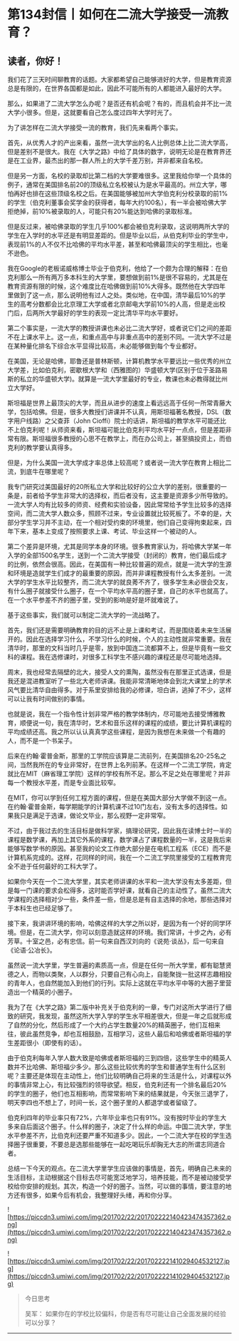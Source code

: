 # 第134封信丨如何在二流大学接受一流教育？

## 读者，你好！

我们花了三天时间聊教育的话题。大家都希望自己能够进好的大学，但是教育资源总是有限的，在世界各国都是如此，因此不可能所有的人都能进入最好的大学。

那么，如果进了二流大学怎么办呢？是否还有机会呢？有的，而且机会并不比一流大学小很多。但是，这就要看自己怎么度过四年大学时光了。

为了讲怎样在二流大学接受一流的教育，我们先来看两个事实。

首先，从优秀人才的产出来看，虽然一流大学出的名人比例总体上比二流大学高，但是差别不是很大。我在《大学之路》中给了具体的数字，说明无论是在教育界还是在工业界，最杰出的那一群人所上的大学千差万别，并非都来自名校。

但是另一方面，名校的录取却比第二档的大学要难很多。这里我给你举一个具体的例子，通常在美国排名前20的顶级私立名校被认为是水平最高的。州立大学，哪怕再好也排在这些顶级名校之后。在美国能够被加州大学伯克利分校录取的前1%的学生（伯克利董事会奖学金的获得者，每年大约100名），有一半会被哈佛大学拒绝掉，前10%被录取的人，可能只有20%能达到哈佛的录取标准。

但是反过来，被哈佛录取的学生几乎100%都会被伯克利录取，这说明两所大学的学生在入学时的水平还是有明显差距的。但是毕业以后，从伯克利毕业的学生中，表现前1%的人不仅不比哈佛的平均水平差，甚至和哈佛最顶尖的学生相比，也毫不逊色。

我在Google的老板诺威格博士毕业于伯克利，他给了一个颇为合理的解释：在伯克利那么一所有两万多本科生的大学里，要想做到前1%是很不容易的，尤其是在教育资源有限的时候，这个难度比在哈佛做到前10%大得多。既然他在大学四年里做到了这一点，那么说明他有过人之处。类似地，在中国，清华最后10%的学生的高考分数都会比北京理工大学或者北京邮电大学前10%的人高，但是走出校门后，后两所大学最好的学生的表现一定比清华平均水平要好。

第二个事实是，一流大学的教授讲课也未必比二流大学好，或者说它们之间的差距不在上课水平上。这一点，和重点高中与非重点高中的差别不同。一流大学不过是在某种量化排名下综合水平显得比较高，未必能够做到每个专业都好。

在美国，无论是哈佛，耶鲁还是普林斯顿，计算机教学水平要远比一些优秀的州立大学差，比如伯克利，密歇根大学和（西雅图的）华盛顿大学(区别于位于圣路易斯的私立的华盛顿大学)。就算是一流大学里最好的专业，教课也未必教得就比州立大学好。

斯坦福是世界上最顶尖的大学，而且从进步的速度上看远远高于任何一所常青藤大学，包括哈佛。但是，很多大教授们讲课并不认真，用斯坦福著名教授，DSL（数字用户线路）之父查菲（John Cioffi）院士的话讲，斯坦福的教学水平可能还比不上伯克利呢！从师资来看，斯坦福可能比伯克利平均水平好一点点，但是差距非常有限。斯坦福很多教授的心思不在教学上，而在办公司上，甚至搞投资上，而伯克利的教学要认真得多。

但是，为什么美国一流大学成才率总体上较高呢？或者说一流大学在教育上相比二流，到底牛在哪里呢？

我专门研究过美国最好的20所私立大学和比较好的公立大学的差别，很重要的一条是，前者给予学生非常大的选择权，而后者没有，这主要是资源多少所导致的。一流大学人均有比较多的师资、经费和实验设备，因此常常给予学生比较多的选择空间，而二流大学人数众多，照顾不过来，专业设置就比较死板了。不幸的是，大部分学生学习并不主动，在一个相对受约束的环境里，他们自己变得拘束起来，四年下来，基本上变成了按照要求上课、考试、毕业这样一个被动的人。

第二个差异是环境，尤其是同学本身的环境。很多教育家认为，将哈佛大学某一年入学的全部1500名学生，送到一个二流大学接受（封闭的）教育，他们最后成才的比例，依然会很高。因此，在美国有一种比较普遍的观点，就是一流大学的生源和环境是造就学生们成才的最重要的原因，而并非课程教授有什么太多差别。一流大学的学生水平比较整齐，而二流大学的就良莠不齐了，很多学生未必很会交友，有什么圈子就接受什么圈子，在一个平均水平高的圈子里，自己的水平也就高了。在一个水平参差不齐的圈子里，受到的影响是好是坏就难说了。

基于这些事实，我们就可以制定二流大学的一流战略了。

首先，我们还是需要明确教育的目的远不止是上课和考试，而是围绕着未来生活展开的。因此在选择学习什么，不学习什么的时候，个人的主动性就非常重要。我在清华时，那里的文科当时几乎是零，放到中国连二流都算不上，但是毕竟有一些文科的课程。我在选修课时，对很多工科学生不感兴趣的课程还是尽可能地选择。

周末，我也经常去隔壁的北大，接受人文的熏陶，虽然没有在那里正式选课，但是我还是混进教室听了一些北大老师讲课。我能非常清晰地体会到北大课堂上的学术风气要比清华自由得多。对于系里安排给我的必修课，坦白讲，逃掉了不少，这样可以让我有时间做别的事情。

也就是说，我在一个指令性计划非常严格的教学体制内，尽可能地去接受博雅教育，顺便说一句，我在清华时，艺术和音乐这样的课程的成绩，要比计算机课程的平均成绩还高。我之所以认认真真学这些课程，是因为我想在未来做一个有趣的人，而不是一个书呆子。

后来在约翰·霍普金斯，那里的工学院应该算是二流前列，在美国排名20-25名之间，当然我所在的专业非常好，在世界上名列前茅。在这样一个二流工学院，肯定就比在MIT（麻省理工学院）这样的学校有所不足。那么不足之处在哪里呢？并非每一个教授水平差，而是专业面比较窄。

在MIT，你可以学到任何工程方面的课程，但是在美国大部分大学做不到这一点。在约翰·霍普金斯，每学期能学的计算机课不过10门左右，没有太多的选择性。如果我只是满足于选课，做论文毕业，那么视野一定非常窄。

不过，由于我过去的生活目标是做科学家，搞理论研究，因此我在读博士时一半的课程是数学课，再加上其它外系的课程，数学课占了课程数量的一半，这是我后来能够写数学书的原因。甚至我的论文工作绝大部分是在电机工程系（ECE）而不是计算机系完成的。这样，花同样的时间，我在一个二流工学院里接受的工程教育完全不逊于任何最好的工科大学了。

如果你今天在一个二流大学里，其实老师讲课的水平和一流大学没有太多差距，但是每一门课的要求会松得多，这时能否学好课，就看自己的主动性了。虽然二流大学课程的选择相对少一些，条件差一些，但是总是有自主选择的余地，那些选择对于本科生也已经足够了。

接下来，我讲讲环境的影响，哈佛这样的大学之所以好，是因为有一个好的同学环境。但是，在二流大学，你可以刻意造就这样的环境。我们常讲，十步之內，必有芳草。十室之邑，必有忠信。前一句来自西汉刘向的《说苑·谈丛》，后一句来自《论语·公冶长》。

虽然说一流大学里，学生普遍的素质高一点，但是在任何一所大学里，都有聪慧贤德之人，而物以类聚，人以群分，只要自己有心向上，自能聚拢一批这样志趣相投的青年人，也自然能加入到他们的行列。实际上这就在平均水平中等的大圈子里营造出一个精英的小圈子。

我为了在《大学之路》第二版中补充关于伯克利的一章，专门对这所大学进行了细致的研究，我发现，虽然这所大学入学的学生水平相差很大，但是一年之后就形成了自然的分化，然后形成了一个大约占学生数量20%的精英圈子，他们互相来往，彼此虽然竞争，却也互相鼓励，互相学习，这些人最后和哈佛或者斯坦福的学生差距很小（即使有的话）。

由于伯克利每年入学人数大致是哈佛或者斯坦福的三到四倍，这些学生中的精英人数并不比哈佛、斯坦福少多少。那么这些比较优秀的学生和普通学生有什么区别呢？主要还是体现在主动性上，他们比较明确自己将来的生活是什么，对课程以外的事情非常上心，有比较强烈的领导欲望。相反，伯克利还有一个排名最后20%的学生的圈子，他们也互相影响，而常常影响下来的结果就是，今天张三退学了，明天李四也不想上了，时间一长，这个圈子里的人都退学或者留级了。

伯克利四年的毕业率只有72%，六年毕业率也只有91%。没有按时毕业的学生大多来自后面这个圈子。什么样的圈子，决定了什么样的命运。中国二流大学，学生水平参差不齐，比伯克利还要严重不知道多少。因此，一个二流大学在校的学生选择圈子很重要，不要总是选那些能够在一起吃喝玩乐却胸无大志的所谓志同道合者。

总结一下今天的观点。在二流大学里学生应该做的事情是，首先，明确自己未来的生活目标，主动根据这个目标去尽可能宽泛地学习，培养技能，而不是被动接受学校给你安排的规划。其次，构造一个好的圈子。当然，可以做的事情，要注意的地方还有很多，如果今后有机会，我整理好头绪，再和你分享。

![https://piccdn3.umiwi.com/img/201702/22/201702222140423474357362.png](https://piccdn3.umiwi.com/img/201702/22/201702222140423474357362.png)

![https://piccdn3.umiwi.com/img/201702/22/201702222141029404532127.jpg](https://piccdn3.umiwi.com/img/201702/22/201702222141029404532127.jpg)

> 今日思考
> 
> 吴军： 如果你在的学校比较偏科，你是否有尽可能让自己全面发展的经验可以分享？

---
